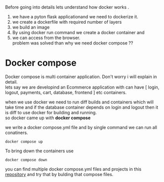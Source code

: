 
Before going into details lets understand how docker works .  
1) we have a pyton flask applicationand we need to dockerize it.
2) we create a dockerfile with required number of layers
3) we build an image
4) By using docker run command we create a docker container and 
5) we can access from the browser.  
   problem was solved than why we need docker compose ??  

# Docker compose  
Docker compose is multi container application. Don't worry i will explain in detail.  
lets say we are developind an Ecommerce application with can have [ login, logout, payments, cart, database, frontend ] etc  containers.  

when we use docker we need to run diff builds and containers which will take time and if the database container depends on login and logout then it is diff to use docker for building and running.  
so docker came up with __docker compose__   

we write a docker compose.yml file and by single command we can run all conatiners.  
  
    docker compose up

To bring down the containers use 
  
    docker compose down


you can find multiple docker compose.yml files and projects in this [repository](https://github.com/docker/awesome-compose) and try that by bulding that compose files.